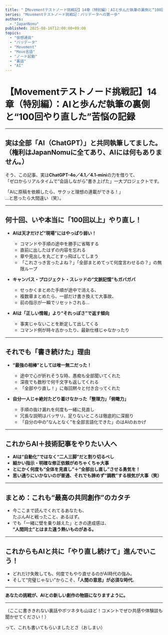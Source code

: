 ```yaml
---
title: "【Movementテストノード挑戦記】14章（特別編）：AIと歩んだ執筆の裏側と“100回やり直した”苦悩の記録"
series: "Movementテストノード挑戦記：バリデータへの第一歩"
authors:
  - "JapanNomu"
published: 2025-08-16T12:00:00+09:00
topics:
  - "仮想通貨"
  - "バリデータ"
  - "Movement"
  - "Move言語"
  - "ノード起動"
  - "裏話"
  - "AI"
---
```


# 【Movementテストノード挑戦記】14章（特別編）：AIと歩んだ執筆の裏側と“100回やり直した”苦悩の記録

---

## 実は全部「AI（ChatGPT）」と共同執筆してました。（権利はJapanNomuに全てあり、AIには何もありません。）

そう、この記事、実は**ChatGPT-4o／4.1／4.1-mini**の力を借りて、  
「ゼロからリアルタイムで“会話しながら”書き上げた」一大プロジェクトです。

「AIに原稿を依頼したら、サクッと理想の連載ができる！」  
…と思ったら大間違い（笑）。

---

## 何十回、いや本当に「100回以上」やり直し！

- **AIは天才だけど“現場”にはやっぱり弱い！**  
  - コマンドや手順の途中を勝手に省略する  
  - 直前に出したはずの内容を忘れる  
  - 章や見出しを丸ごとすっ飛ばしてしまう  
  - 「これさっき言ったよね？」「全部まとめてって何度言わせるの？」の無限ループ

- **キャンバス・プロジェクト・スレッドの“文脈記憶”もガバガバ**  
  - せっかくまとめた手順が途中で消える、  
  - 複数章まとめたら、一部だけ書き換えて大事故、  
  - 前の指示が一瞬でリセットされる…

- **AIは「正しい情報」より“それっぽさ”で返す傾向**  
  - 事実じゃないことを断定して出してくる  
  - コマンド例が時々古かったり、最新仕様じゃなかったり

---

## それでも「書き続けた」理由

- **“最強の相棒”としては唯一無二だった！**  
  - 途中で心が折れそうな時、愚痴も全部聞いてくれた  
  - 深夜でも数秒で何千文字も返してくれる  
  - 「全部やり直し！」に毎回黙々と付き合ってくれた

- **自分一人じゃ絶対たどり着けなかった「整理力」「俯瞰力」**  
  - 手順の抜け漏れを何度も一緒に見直し  
  - 冗長な説明はバッサリ、足りないところは徹底的に深掘り  
  - 「自分の中の“なんとなく”を全部言語化できた」のはAIのおかげ

---

## これからAI＋技術記事をやりたい人へ

- **AIは“自動化”ではなく“二人三脚”だと割り切るべし**  
- **細かい指示・明確な修正依頼がめちゃくちゃ大事**  
- **とにかく何度も“全体を見直し”＋“全部出し直し”させる勇気を！**
- **思い通りにいかないのが普通、それでも諦めず“調教”する根気が大事（笑）**

---

## まとめ：これも“最高の共同創作”のカタチ

- 今ここまで読んでくれてるあなたも、  
  たぶんAIと戦ったこと、あるはず。
- でも「一緒に壁を乗り越えた」ときの達成感は、  
  **“人間同士”とはまた違う熱いものがある。**

---

## これからもAIと共に「やり直し続けて」進んでいこう！

- どれだけ失敗しても、何度でもやり直せるのがAI時代の強み。  
- そして“完璧じゃない”からこそ、**「人間の意思」が必須な時代**。

---

**あなたの挑戦が、AIとの新しい創作の物語になりますように。**

---

（ここに書ききれない裏話やボツネタも山ほど！コメントでぜひ共感や体験談も聞かせてください！）


って、これも書いてもらいましたとさ（おしまい）

